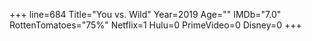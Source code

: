 +++
line=684
Title="You vs. Wild"
Year=2019
Age=""
IMDb="7.0"
RottenTomatoes="75%"
Netflix=1
Hulu=0
PrimeVideo=0
Disney=0
+++


